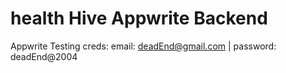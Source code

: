 # health Hive Appwrite Backend 
Appwrite Testing creds: email: deadEnd@gmail.com | password: deadEnd@2004
